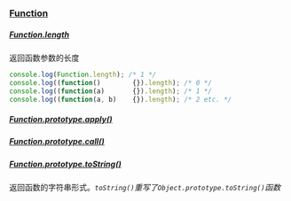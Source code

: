 ### [Function](https://developer.mozilla.org/en-US/docs/Web/JavaScript/Reference/Global_Objects/Function)

##### [Function.length](https://developer.mozilla.org/en-US/docs/Web/JavaScript/Reference/Global_Objects/Function/length)

返回函数参数的长度

```javascript
console.log(Function.length); /* 1 */
console.log((function()        {}).length); /* 0 */
console.log((function(a)       {}).length); /* 1 */
console.log((function(a, b)    {}).length); /* 2 etc. */
```

##### [Function.prototype.apply()](https://developer.mozilla.org/en-US/docs/Web/JavaScript/Reference/Global_Objects/Function/apply)


##### [Function.prototype.call()](https://developer.mozilla.org/en-US/docs/Web/JavaScript/Reference/Global_Objects/Function/call)


##### [Function.prototype.toString()](https://developer.mozilla.org/en-US/docs/Web/JavaScript/Reference/Global_Objects/Function/toString)

返回函数的字符串形式。*`toString()`重写了`Object.prototype.toString()`函数*
